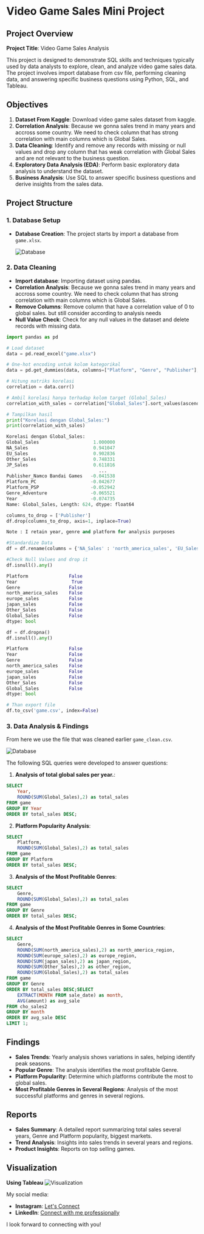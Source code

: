 # Video Game Sales Mini Project

## Project Overview

**Project Title**: Video Game Sales Analysis  

This project is designed to demonstrate SQL skills and techniques typically used by data analysts to explore, clean, and analyze video game sales data. The project involves import database from csv file, performing cleaning data, and answering specific business questions using Python, SQL, and Tableau.

## Objectives

1. **Dataset From Kaggle**: Download video game sales dataset from kaggle.
2. **Correlation Analysis**: Because we gonna sales trend in many years and accross some country. We need to check column that has strong correlation with main columns which is Global Sales.
3. **Data Cleaning**: Identify and remove any records with missing or null values and drop any column that has weak correlation with Global Sales and are not relevant to the business question.
5. **Exploratory Data Analysis (EDA)**: Perform basic exploratory data analysis to understand the dataset.
6. **Business Analysis**: Use SQL to answer specific business questions and derive insights from the sales data.

## Project Structure

### 1. Database Setup

- **Database Creation**: The project starts by import a database from `game.xlsx`.

  ![Database](Images/dataset.png)


### 2. Data Cleaning

- **Import database**: Importing dataset using pandas.
- **Correlation Analysis**: Because we gonna sales trend in many years and accross some country. We need to check column that has strong correlation with main columns which is Global Sales.
- **Remove Columns**: Remove column that have a correlation value of 0 to global sales. but still consider according to analysis needs
- **Null Value Check**: Check for any null values in the dataset and delete records with missing data.
 

```python
import pandas as pd

# Load dataset
data = pd.read_excel("game.xlsx")

# One-hot encoding untuk kolom kategorikal
data = pd.get_dummies(data, columns=["Platform", "Genre", "Publisher"], drop_first=True)

# Hitung matriks korelasi
correlation = data.corr()

# Ambil korelasi hanya terhadap kolom target (Global_Sales)
correlation_with_sales = correlation["Global_Sales"].sort_values(ascending=False)

# Tampilkan hasil
print("Korelasi dengan Global_Sales:")
print(correlation_with_sales)

Korelasi dengan Global_Sales:
Global_Sales                    1.000000
NA_Sales                        0.941047
EU_Sales                        0.902836
Other_Sales                     0.748331
JP_Sales                        0.611816
                                  ...   
Publisher_Namco Bandai Games   -0.041538
Platform_PC                    -0.042677
Platform_PSP                   -0.052942
Genre_Adventure                -0.065521
Year                           -0.074735
Name: Global_Sales, Length: 624, dtype: float64

columns_to_drop = ['Publisher']
df.drop(columns_to_drop, axis=1, inplace=True)

Note : I retain year, genre and platform for analysis purposes
```
```Python
#Standardize Data
df = df.rename(columns = {'NA_Sales' : 'north_america_sales', 'EU_Sales' : 'europe_sales', 'JP_Sales' : 'japan_sales'})

#Check Null Values and drop it
df.isnull().any()

Platform               False
Year                    True
Genre                  False
north_america_sales    False
europe_sales           False
japan_sales            False
Other_Sales            False
Global_Sales           False
dtype: bool

df = df.dropna()
df.isnull().any()

Platform               False
Year                   False
Genre                  False
north_america_sales    False
europe_sales           False
japan_sales            False
Other_Sales            False
Global_Sales           False
dtype: bool

# Than export file
df.to_csv('game.csv', index=False)
```

### 3. Data Analysis & Findings

From here we use the file that was cleaned earlier `game_clean.csv`. 

  ![Database](Images/datasetjadi.png)

The following SQL queries were developed to answer questions:

1. **Analysis of total global sales per year.**:
```sql
SELECT 
	Year, 
	ROUND(SUM(Global_Sales),2) as total_sales
FROM game
GROUP BY Year
ORDER BY total_sales DESC;
```

2. **Platform Popularity Analysis**:
```sql 
SELECT 
	Platform, 
    ROUND(SUM(Global_Sales),2) as total_sales
FROM game
GROUP BY Platform
ORDER BY total_sales DESC;
```

3. **Analysis of the Most Profitable Genres**:
```sql
SELECT 
	Genre, 
    ROUND(SUM(Global_Sales),2) as total_sales
FROM game
GROUP BY Genre
ORDER BY total_sales DESC;
```

4. **Analysis of the Most Profitable Genres in Some Countries**:
```sql
SELECT 
	Genre, 
    ROUND(SUM(north_america_sales),2) as north_america_region,
    ROUND(SUM(europe_sales),2) as europe_region,
    ROUND(SUM(japan_sales),2) as japan_region,
    ROUND(SUM(Other_Sales),2) as other_region,
    ROUND(SUM(Global_Sales),2) as total_sales
FROM game
GROUP BY Genre
ORDER BY total_sales DESC;SELECT 
    EXTRACT(MONTH FROM sale_date) as month,
    AVG(amount) as avg_sale
FROM cho_sales2
GROUP BY month
ORDER BY avg_sale DESC
LIMIT 1;
```

## Findings

- **Sales Trends**: Yearly analysis shows variations in sales, helping identify peak seasons.
- **Popular Genre**: The analysis identifies the most profitable Genre.
- **Platform Popularity**: Determine which platforms contribute the most to global sales.
- **Most Profitable Genres in Several Regions**: Analysis of the most successful platforms and genres in several regions.

## Reports

- **Sales Summary**: A detailed report summarizing total sales several years, Genre and Platform popularity, biggest markets.
- **Trend Analysis**: Insights into sales trends in several years and regions.
- **Product Insights**: Reports on top selling games.

## Visualization 
**Using Tableau**
![Visualization](Images/dashboard.png)

My social media:

- **Instagram**: [Let's Connect](https://www.instagram.com/inirtp?igsh=MW9xZTU0bTRuaHlxeQ==)
- **LinkedIn**: [Connect with me professionally](https://www.linkedin.com/in/rahadian-triaji-pramudito-a43949273/)

I look forward to connecting with you!

